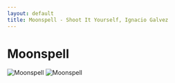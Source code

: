 ```yaml
---
layout: default
title: Moonspell - Shoot It Yourself, Ignacio Galvez
---
```


# Moonspell

![Moonspell](http://assets.farmhouse.co/publishing/1-shoot-it-yourself/images/moonspell-1.jpg)
![Moonspell](http://assets.farmhouse.co/publishing/1-shoot-it-yourself/images/moonspell-2.jpg)

